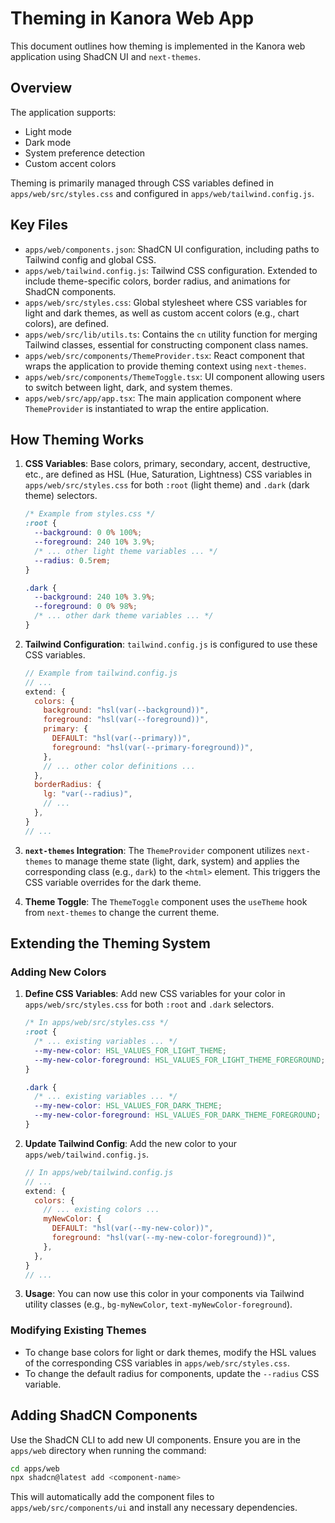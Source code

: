 # Theming in Kanora Web App

This document outlines how theming is implemented in the Kanora web application using ShadCN UI and `next-themes`.

## Overview

The application supports:

- Light mode
- Dark mode
- System preference detection
- Custom accent colors

Theming is primarily managed through CSS variables defined in `apps/web/src/styles.css` and configured in `apps/web/tailwind.config.js`.

## Key Files

- `apps/web/components.json`: ShadCN UI configuration, including paths to Tailwind config and global CSS.
- `apps/web/tailwind.config.js`: Tailwind CSS configuration. Extended to include theme-specific colors, border radius, and animations for ShadCN components.
- `apps/web/src/styles.css`: Global stylesheet where CSS variables for light and dark themes, as well as custom accent colors (e.g., chart colors), are defined.
- `apps/web/src/lib/utils.ts`: Contains the `cn` utility function for merging Tailwind classes, essential for constructing component class names.
- `apps/web/src/components/ThemeProvider.tsx`: React component that wraps the application to provide theming context using `next-themes`.
- `apps/web/src/components/ThemeToggle.tsx`: UI component allowing users to switch between light, dark, and system themes.
- `apps/web/src/app/app.tsx`: The main application component where `ThemeProvider` is instantiated to wrap the entire application.

## How Theming Works

1.  **CSS Variables**: Base colors, primary, secondary, accent, destructive, etc., are defined as HSL (Hue, Saturation, Lightness) CSS variables in `apps/web/src/styles.css` for both `:root` (light theme) and `.dark` (dark theme) selectors.

    ```css
    /* Example from styles.css */
    :root {
      --background: 0 0% 100%;
      --foreground: 240 10% 3.9%;
      /* ... other light theme variables ... */
      --radius: 0.5rem;
    }

    .dark {
      --background: 240 10% 3.9%;
      --foreground: 0 0% 98%;
      /* ... other dark theme variables ... */
    }
    ```

2.  **Tailwind Configuration**: `tailwind.config.js` is configured to use these CSS variables.

    ```javascript
    // Example from tailwind.config.js
    // ...
    extend: {
      colors: {
        background: "hsl(var(--background))",
        foreground: "hsl(var(--foreground))",
        primary: {
          DEFAULT: "hsl(var(--primary))",
          foreground: "hsl(var(--primary-foreground))",
        },
        // ... other color definitions ...
      },
      borderRadius: {
        lg: "var(--radius)",
        // ...
      },
    }
    // ...
    ```

3.  **`next-themes` Integration**: The `ThemeProvider` component utilizes `next-themes` to manage theme state (light, dark, system) and applies the corresponding class (e.g., `dark`) to the `<html>` element. This triggers the CSS variable overrides for the dark theme.

4.  **Theme Toggle**: The `ThemeToggle` component uses the `useTheme` hook from `next-themes` to change the current theme.

## Extending the Theming System

### Adding New Colors

1.  **Define CSS Variables**: Add new CSS variables for your color in `apps/web/src/styles.css` for both `:root` and `.dark` selectors.

    ```css
    /* In apps/web/src/styles.css */
    :root {
      /* ... existing variables ... */
      --my-new-color: HSL_VALUES_FOR_LIGHT_THEME;
      --my-new-color-foreground: HSL_VALUES_FOR_LIGHT_THEME_FOREGROUND;
    }

    .dark {
      /* ... existing variables ... */
      --my-new-color: HSL_VALUES_FOR_DARK_THEME;
      --my-new-color-foreground: HSL_VALUES_FOR_DARK_THEME_FOREGROUND;
    }
    ```

2.  **Update Tailwind Config**: Add the new color to your `apps/web/tailwind.config.js`.

    ```javascript
    // In apps/web/tailwind.config.js
    // ...
    extend: {
      colors: {
        // ... existing colors ...
        myNewColor: {
          DEFAULT: "hsl(var(--my-new-color))",
          foreground: "hsl(var(--my-new-color-foreground))",
        },
      },
    }
    // ...
    ```

3.  **Usage**: You can now use this color in your components via Tailwind utility classes (e.g., `bg-myNewColor`, `text-myNewColor-foreground`).

### Modifying Existing Themes

- To change base colors for light or dark themes, modify the HSL values of the corresponding CSS variables in `apps/web/src/styles.css`.
- To change the default radius for components, update the `--radius` CSS variable.

## Adding ShadCN Components

Use the ShadCN CLI to add new UI components. Ensure you are in the `apps/web` directory when running the command:

```bash
cd apps/web
npx shadcn@latest add <component-name>
```

This will automatically add the component files to `apps/web/src/components/ui` and install any necessary dependencies.
